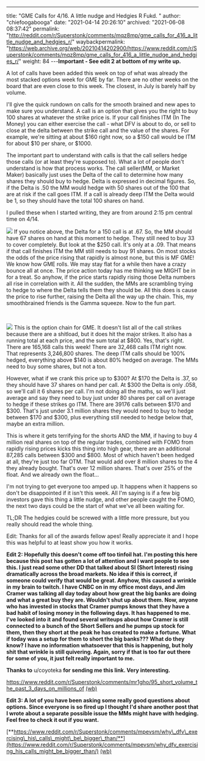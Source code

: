 ---
title: "GME Calls for 4/16. A little nudge and Hedgies R Fukd. "
author: "chiefoogabooga"
date: "2021-04-14 20:26:10"
archived: "2021-06-08 08:37:42"
permalink: "http://reddit.com/r/Superstonk/comments/mqz8mp/gme_calls_for_416_a_little_nudge_and_hedgies_r/"
waybackpermalink: "https://web.archive.org/web/20210414202900/https://www.reddit.com/r/Superstonk/comments/mqz8mp/gme_calls_for_416_a_little_nudge_and_hedgies_r/"
weight: 84
---**Important - See edit 2 at bottom of my write up.**


A lot of calls have been added this week on top of what was already the most stacked options week for GME by far. There are no other weeks on the board that are even close to this week. The closest, in July is barely half by volume.


I'll give the quick rundown on calls for the smooth brained and new apes to make sure you understand. A call is an option that gives you the right to buy 100 shares at whatever the strike price is. If your call finishes ITM (In The Money) you can either exercise the call - what DFV is about to do, or sell to close at the delta between the strike call and the value of the shares. For example, we're sitting at about $160 right now, so a $150 call would be ITM for about $10 per share, or $1000.


The important part to understand with calls is that the call sellers hedge those calls (or at least they're supposed to). What a lot of people don't understand is how that process works. The call seller(MM, or Market Maker) basically just uses the Delta of the call to determine how many shares they should buy to hedge. Delta is expressed in decimal figures. So, if the Delta is .50 the MM would hedge with 50 shares out of the 100 that are at risk if the call goes ITM. If a call is already deep ITM the Delta would be 1, so they should have the total 100 shares on hand.


I pulled these when I started writing, they are from around 2:15 pm central time on 4/14.


![](/img/0uphuyxe77t61.jpg)
If you notice above, the Delta for a 150 call is at .67. So, the MM should have 67 shares on hand at this moment to hedge. They still need to buy 33 to cover completely. But look at the $250 call. It's only at a .09. That means if that call finishes ITM the MM still needs to buy 91 shares. On most stocks the odds of the price rising that rapidly is almost none, but this is MF GME! We know how GME rolls. We may stay flat for a while then have a crazy bounce all at once. The price action today has me thinking we MIGHT be in for a treat. So anyhow, if the price starts rapidly rising those Delta numbers all rise in correlation with it. All the sudden, the MMs are scrambling trying to hedge to where the Delta tells them they should be. All this does is cause the price to rise further, raising the Delta all the way up the chain. This, my smoothbrained friends is the Gamma squeeze. Now to the fun part.


​


![](/img/9252crph77t61.jpg)
This is the option chain for GME. It doesn't list all of the call strikes because there are a shitload, but it does hit the major strikes. It also has a running total at each price, and the sum total at $800. Yes, that's right. There are 165,168 calls this week! There are 32,468 calls ITM right now. That represents 3,246,800 shares. The deep ITM calls should be 100% hedged, everything above $140 is about 80% hedged on average. The MMs need to buy some shares, but not a ton.


However, what if we crank this price up to $300? At $170 the Delta is .37, so they should have 37 shares on hand per call. At $300 the Delta is only .058, so we'll call it 6 shares per call. I'm not doing all the maths, so we'll just average and say they need to buy just under 80 shares per call on average to hedge if these strikes go ITM. There are 39176 calls between $170 and $300. That's just under 3.1 million shares they would need to buy to hedge between $170 and $300, plus everything still needed to hedge below that, maybe an extra million.


This is where it gets terrifying for the shorts AND the MM, if having to buy 4 million real shares on top of the regular trades, combined with FOMO from rapidly rising prices kicks this thing into high gear, there are an additional 87,285 calls between $300 and $800. Most of which haven't been hedged at all, they're just too far OTM. That would add over 8 million shares to the 4 they already bought. That's over 12 million shares. That's over 25% of the float. And we already own the float...


I'm not trying to get everyone too amped up. It happens when it happens so don't be disappointed if it isn't this week. All I'm saying is if a few big investors gave this thing a little nudge, and other people caught the FOMO, the next two days could be the start of what we've all been waiting for.


TL;DR The hedgies could be screwed with a little more pressure, but you really should read the whole thing.


Edit: Thanks for all of the awards fellow apes! Really appreciate it and I hope this was helpful to at least show you how it works.


**Edit 2: Hopefully this doesn't come off too tinfoil hat. I'm posting this here because this post has gotten a lot of attention and I want people to see this. I just read some other DD that talked about SI (Short Interest) rising dramatically across the broad markets. No idea if this is correct, if someone could verify that would be great. Anyhow, this caused a wrinkle in my brain to twitch. I have CNBC on in my office most days, and Jim Cramer was talking all day today about how great the big banks are doing and what a great buy they are. Wouldn't shut up about them. Now, anyone who has invested in stocks that Cramer pumps knows that they have a bad habit of losing money in the following days. It has happened to me. I've looked into it and found several writeups about how Cramer is still connected to a bunch of the Short Sellers and he pumps up stock for them, then they short at the peak he has created to make a fortune. What if today was a setup for them to short the big banks??? What do they know? I have no information whatsoever that this is happening, but holy shit that wrinkle is still quivering. Again, sorry if that is too far out there for some of you, it just felt really important to me.**


**Thanks to** u/coyoteka **for sending me this link. Very interesting.**


<https://www.reddit.com/r/Superstonk/comments/mr1gho/95_short_volume_the_past_3_days_on_millions_of> [(wb)](https://web.archive.org/web/20210414222125/https://www.reddit.com/gallery/mr1gho)


**Edit 3: A lot of you have been asking some really good questions about options. Since everyone is so fired up I thought I'd share another post that I wrote about a separate possible issue the MMs might have with hedging. Feel free to check it out if you want.**


[**https://www.reddit.com/r/Superstonk/comments/mpevsm/why\_dfv\_exercising\_his\_calls\_might\_be\_bigger\_than/**](https://www.reddit.com/r/Superstonk/comments/mpevsm/why_dfv_exercising_his_calls_might_be_bigger_than/) [(wb)](https://web.archive.org/web/20210412142308/https://www.reddit.com/r/Superstonk/comments/mpevsm/why_dfv_exercising_his_calls_might_be_bigger_than/)

